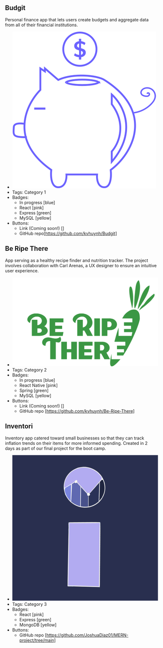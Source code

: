 ## Budgit
Personal finance app that lets users create budgets and aggregate data from all of their financial institutions.
- ![600x200]("../../../assets/Budgit_pig.svg)
- Tags: Category 1
- Badges:
  - In progress [blue]
  - React [pink]
  - Express [green]
  - MySQL [yellow]
- Buttons:
  - Link (Coming soon!) []
  - GitHub repo[https://github.com/kvhuynh/Budgit]

## Be Ripe There
App serving as a healthy recipe finder and nutrition tracker. The project involves collaboration with Carl Arenas, a UX designer to ensure an intuitive user experience.
- ![600x200]("../../../assets/be-ripe-there-readme.png)
- Tags: Category 2
- Badges:
  - In progress [blue]
  - React Native [pink]
  - Spring [green]
  - MySQL [yellow]
- Buttons:
  - Link (Coming soon!) []
  - GitHub repo [https://github.com/kvhuynh/Be-Ripe-There]

## Inventori
Inventory app catered toward small businesses so that they can track inflation trends on their items for more informed spending. Created in 2 days as part of our final project for the boot camp.
- ![600x200]("../../../assets/inventori_icon.png)
- Tags: Category 3
- Badges:
  - React [pink]
  - Express [green]
  - MongoDB [yellow]
- Buttons:
  - GitHub repo [https://github.com/JoshuaDiaz01/MERN-project/tree/main]